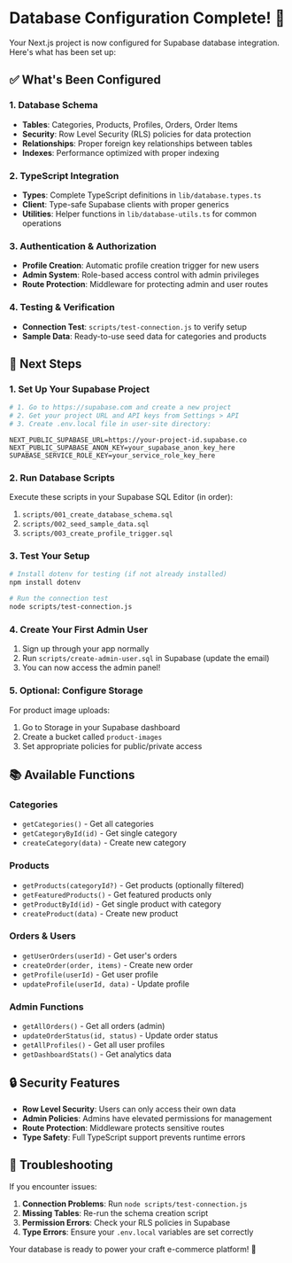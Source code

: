 # Database Configuration Complete! 🎉

Your Next.js project is now configured for Supabase database integration. Here's what has been set up:

## ✅ What's Been Configured

### 1. Database Schema
- **Tables**: Categories, Products, Profiles, Orders, Order Items
- **Security**: Row Level Security (RLS) policies for data protection
- **Relationships**: Proper foreign key relationships between tables
- **Indexes**: Performance optimized with proper indexing

### 2. TypeScript Integration
- **Types**: Complete TypeScript definitions in `lib/database.types.ts`
- **Client**: Type-safe Supabase clients with proper generics
- **Utilities**: Helper functions in `lib/database-utils.ts` for common operations

### 3. Authentication & Authorization
- **Profile Creation**: Automatic profile creation trigger for new users
- **Admin System**: Role-based access control with admin privileges
- **Route Protection**: Middleware for protecting admin and user routes

### 4. Testing & Verification
- **Connection Test**: `scripts/test-connection.js` to verify setup
- **Sample Data**: Ready-to-use seed data for categories and products

## 🚀 Next Steps

### 1. Set Up Your Supabase Project
```bash
# 1. Go to https://supabase.com and create a new project
# 2. Get your project URL and API keys from Settings > API
# 3. Create .env.local file in user-site directory:
```

```env
NEXT_PUBLIC_SUPABASE_URL=https://your-project-id.supabase.co
NEXT_PUBLIC_SUPABASE_ANON_KEY=your_supabase_anon_key_here
SUPABASE_SERVICE_ROLE_KEY=your_service_role_key_here
```

### 2. Run Database Scripts
Execute these scripts in your Supabase SQL Editor (in order):
1. `scripts/001_create_database_schema.sql`
2. `scripts/002_seed_sample_data.sql` 
3. `scripts/003_create_profile_trigger.sql`

### 3. Test Your Setup
```bash
# Install dotenv for testing (if not already installed)
npm install dotenv

# Run the connection test
node scripts/test-connection.js
```

### 4. Create Your First Admin User
1. Sign up through your app normally
2. Run `scripts/create-admin-user.sql` in Supabase (update the email)
3. You can now access the admin panel!

### 5. Optional: Configure Storage
For product image uploads:
1. Go to Storage in your Supabase dashboard
2. Create a bucket called `product-images`
3. Set appropriate policies for public/private access

## 📚 Available Functions

### Categories
- `getCategories()` - Get all categories
- `getCategoryById(id)` - Get single category
- `createCategory(data)` - Create new category

### Products
- `getProducts(categoryId?)` - Get products (optionally filtered)
- `getFeaturedProducts()` - Get featured products only
- `getProductById(id)` - Get single product with category
- `createProduct(data)` - Create new product

### Orders & Users
- `getUserOrders(userId)` - Get user's orders
- `createOrder(order, items)` - Create new order
- `getProfile(userId)` - Get user profile
- `updateProfile(userId, data)` - Update profile

### Admin Functions
- `getAllOrders()` - Get all orders (admin)
- `updateOrderStatus(id, status)` - Update order status
- `getAllProfiles()` - Get all user profiles
- `getDashboardStats()` - Get analytics data

## 🔒 Security Features

- **Row Level Security**: Users can only access their own data
- **Admin Policies**: Admins have elevated permissions for management
- **Route Protection**: Middleware protects sensitive routes
- **Type Safety**: Full TypeScript support prevents runtime errors

## 🐛 Troubleshooting

If you encounter issues:

1. **Connection Problems**: Run `node scripts/test-connection.js`
2. **Missing Tables**: Re-run the schema creation script
3. **Permission Errors**: Check your RLS policies in Supabase
4. **Type Errors**: Ensure your `.env.local` variables are set correctly

Your database is ready to power your craft e-commerce platform! 🚀
